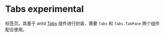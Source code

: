 # Tabs <Badge>experimental</Badge>

标签页。其基于 antd  [Tabs](https://ant.design/components/tabs/) 组件进行封装，需要 `Tabs` 和 `Tabs.TabPane` 两个组件配合使用。

<code src="./demos/demo1.tsx"></code>
